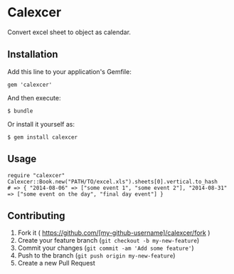 # Calexcer

Convert excel sheet to object as calendar.

## Installation

Add this line to your application's Gemfile:

    gem 'calexcer'

And then execute:

    $ bundle

Or install it yourself as:

    $ gem install calexcer

## Usage

    require "calexcer"
    Calexcer::Book.new("PATH/TO/excel.xls").sheets[0].vertical.to_hash
    # => { "2014-08-06" => ["some event 1", "some event 2"], "2014-08-31" => ["some event on the day", "final day event"] }


## Contributing

1. Fork it ( https://github.com/[my-github-username]/calexcer/fork )
2. Create your feature branch (`git checkout -b my-new-feature`)
3. Commit your changes (`git commit -am 'Add some feature'`)
4. Push to the branch (`git push origin my-new-feature`)
5. Create a new Pull Request

